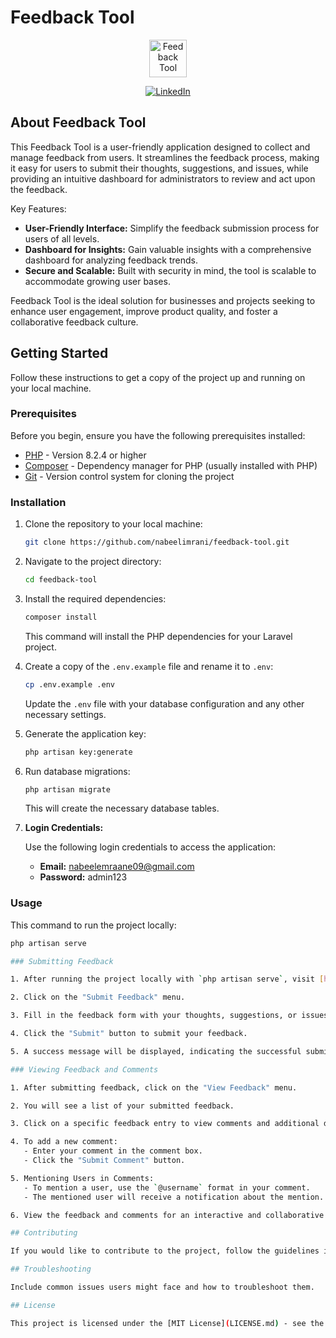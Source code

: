 #  Feedback Tool

<p align="center"><a href="https://freepngimg.com/download/feedback/8-2-feedback-png-clipart.png" target="_blank"><img src="https://freepngimg.com/download/feedback/8-2-feedback-png-clipart.png" width="60" alt="Feedback Tool "></a></p>

<p align="center">
    <a href="https://www.linkedin.com/in/nabeel-mehdi-imrani-070498230/" target="_blank"><img src="https://img.shields.io/badge/LinkedIn-Nabeel_Imrani-blue" alt="LinkedIn"></a></p>
    
## About Feedback Tool

This Feedback Tool is a user-friendly application designed to collect and manage feedback from users. It streamlines the feedback process, making it easy for users to submit their thoughts, suggestions, and issues, while providing an intuitive dashboard for administrators to review and act upon the feedback.

Key Features:

- **User-Friendly Interface:** Simplify the feedback submission process for users of all levels.
- **Dashboard for Insights:** Gain valuable insights with a comprehensive dashboard for analyzing feedback trends.
- **Secure and Scalable:** Built with security in mind, the tool is scalable to accommodate growing user bases.

 Feedback Tool is the ideal solution for businesses and projects seeking to enhance user engagement, improve product quality, and foster a collaborative feedback culture.


## Getting Started

Follow these instructions to get a copy of the project up and running on your local machine.

### Prerequisites

Before you begin, ensure you have the following prerequisites installed:

- [PHP](https://www.php.net/) - Version 8.2.4 or higher
- [Composer](https://getcomposer.org/) - Dependency manager for PHP (usually installed with PHP)
- [Git](https://git-scm.com/) - Version control system for cloning the project


### Installation

1. Clone the repository to your local machine:

    ```bash
    git clone https://github.com/nabeelimrani/feedback-tool.git
    ```

2. Navigate to the project directory:

    ```bash
    cd feedback-tool
    ```

3. Install the required dependencies:

    ```bash
    composer install
    ```

    This command will install the PHP dependencies for your Laravel project.

4. Create a copy of the `.env.example` file and rename it to `.env`:

    ```bash
    cp .env.example .env
    ```

    Update the `.env` file with your database configuration and any other necessary settings.

5. Generate the application key:

    ```bash
    php artisan key:generate
    ```

6. Run database migrations:

    ```bash
    php artisan migrate
    ```

    This will create the necessary database tables.

7. **Login Credentials:**

   Use the following login credentials to access the application:

   - **Email:** nabeelemraane09@gmail.com
   - **Password:** admin123

### Usage

This command to run the project locally:

```bash
php artisan serve

### Submitting Feedback

1. After running the project locally with `php artisan serve`, visit [http://localhost:8000](http://localhost:8000) in your web browser.

2. Click on the "Submit Feedback" menu.

3. Fill in the feedback form with your thoughts, suggestions, or issues.

4. Click the "Submit" button to submit your feedback.

5. A success message will be displayed, indicating the successful submission.

### Viewing Feedback and Comments

1. After submitting feedback, click on the "View Feedback" menu.

2. You will see a list of your submitted feedback.

3. Click on a specific feedback entry to view comments and additional details.

4. To add a new comment:
   - Enter your comment in the comment box.
   - Click the "Submit Comment" button.

5. Mentioning Users in Comments:
   - To mention a user, use the `@username` format in your comment.
   - The mentioned user will receive a notification about the mention.

6. View the feedback and comments for an interactive and collaborative experience!

## Contributing

If you would like to contribute to the project, follow the guidelines in [CONTRIBUTING.md](CONTRIBUTING.md).

## Troubleshooting

Include common issues users might face and how to troubleshoot them.

## License

This project is licensed under the [MIT License](LICENSE.md) - see the [LICENSE.md](LICENSE.md) file for details.


